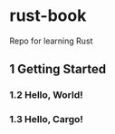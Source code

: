# rust-book
Repo for learning Rust

## 1 Getting Started
### 1.2 Hello, World!
### 1.3 Hello, Cargo!
